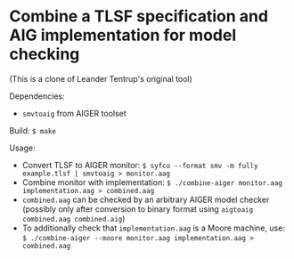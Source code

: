 # Combine a TLSF specification and AIG implementation for model checking

(This is a clone of Leander Tentrup's original tool)

Dependencies:

* `smvtoaig` from AIGER toolset

Build: `$ make`

Usage:

* Convert TLSF to AIGER monitor: `$ syfco --format smv -m fully example.tlsf | smvtoaig > monitor.aag`
* Combine monitor with implementation: `$ ./combine-aiger monitor.aag implementation.aag > combined.aag`
* `combined.aag` can be checked by an arbitrary AIGER model checker (possibly only after conversion to binary format using `aigtoaig combined.aag combined.aig`)
* To additionally check that `implementation.aag` is a Moore machine, use: `$ ./combine-aiger --moore monitor.aag implementation.aag > combined.aag`
